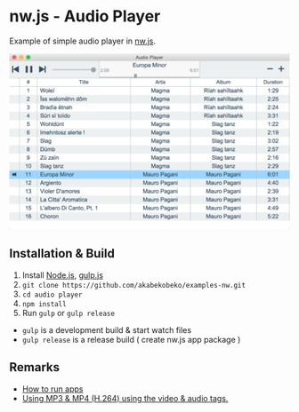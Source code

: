 # nw.js - Audio Player

Example of simple audio player in [nw.js](https://github.com/nwjs/nw.js "nw.js").

![Screenshot](ss.png)

## Installation & Build

1. Install [Node.js](https://nodejs.org/ "Node.js"), [gulp.js](http://gulpjs.com/ "gulp.js")
1. `git clone https://github.com/akabekobeko/examples-nw.git`
1. `cd audio player`
1. `npm install`
1. Run `gulp` or `gulp release`
 * `gulp` is a development build & start watch files
 * `gulp release` is a release build ( create nw.js app package )

## Remarks

* [How to run apps](https://github.com/nwjs/nw.js/wiki/How-to-run-apps "How to run apps")
* [Using MP3 & MP4 (H.264) using the video & audio tags.](https://github.com/nwjs/nw.js/wiki/Using-MP3-%26-MP4-%28H.264%29-using-the--video--%26--audio--tags. "Using MP3 & MP4 (H.264) using the video & audio tags.")
